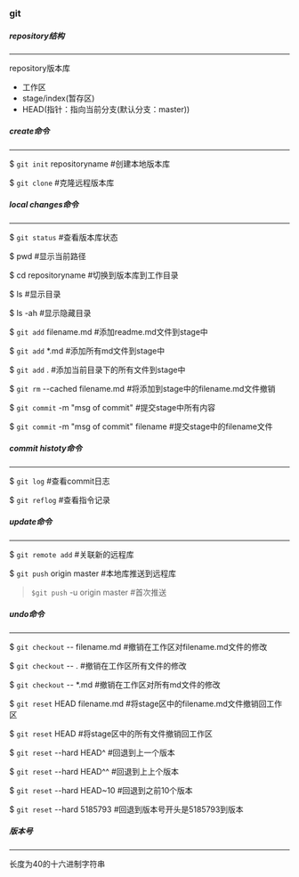 ### git





##### repository结构

---

repository版本库

* 工作区
* stage/index(暂存区)
* HEAD(指针：指向当前分支(默认分支：master))



##### create命令

---

$ `git init` repositoryname		#创建本地版本库

$ `git clone` <url>		#克隆远程版本库



##### local changes命令

---

$ `git status`					#查看版本库状态

$ pwd							#显示当前路径

$ cd repositoryname				#切换到版本库到工作目录

$ ls								#显示目录

$ ls -ah							#显示隐藏目录

$ `git add` filename.md			#添加readme.md文件到stage中

$ `git add` *.md					#添加所有md文件到stage中

$ `git add` .						#添加当前目录下的所有文件到stage中

$ `git rm` --cached filename.md	#将添加到stage中的filename.md文件撤销

$ `git commit` -m "msg of commit" 				#提交stage中所有内容

$ `git commit` -m "msg of commit" filename		#提交stage中的filename文件



##### commit histoty命令

---

$ `git log`						#查看commit日志

$ `git reflog` 					#查看指令记录



##### update命令

---

$ `git remote add` <shortname> <url>	#关联新的远程库

$ `git push` origin master					#本地库推送到远程库

> `$git push` -u origin master				#首次推送



##### undo命令

---

$ `git checkout` -- filename.md	#撤销在工作区对filename.md文件的修改

$ `git checkout` -- .				#撤销在工作区所有文件的修改

$ `git checkout` -- *.md			#撤销在工作区对所有md文件的修改

$ `git reset` HEAD filename.md	#将stage区中的filename.md文件撤销回工作区

$ `git reset` HEAD 				#将stage区中的所有文件撤销回工作区

$ `git reset` --hard HEAD^		#回退到上一个版本

$ `git reset` --hard HEAD^^		#回退到上上个版本

$ `git reset` --hard HEAD~10		#回退到之前10个版本

$ `git reset` --hard 5185793		#回退到版本号开头是5185793到版本



##### 版本号

---

长度为40的十六进制字符串